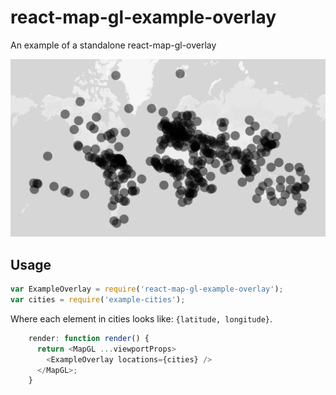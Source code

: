 # react-map-gl-example-overlay

An example of a standalone react-map-gl-overlay

![](screenshot.png)

## Usage

````js
var ExampleOverlay = require('react-map-gl-example-overlay');
var cities = require('example-cities');
````

Where each element in cities looks like: `{latitude, longitude}`.

````js
    render: function render() {
      return <MapGL ...viewportProps>
        <ExampleOverlay locations={cities} />
      </MapGL>;
    }
````